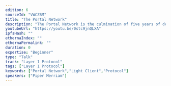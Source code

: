 ```yaml
---
edition: 6
sourceId: "VWCZBM"
title: "The Portal Network"
description: "The Portal Network is the culmination of five years of development and research targeting lightweight access to the Ethereum Protocol.  Learn what the Portal Network is, how it works, and what it will mean for Ethereum to have a reliable decentralized network tailor made for end users to interact with the Ethereum protocol."
youtubeUrl: "https://youtu.be/0stc9jnQLXA"
ipfsHash: ""
ethernaIndex: ""
ethernaPermalink: ""
duration: 0
expertise: "Beginner"
type: "Talk"
track: "Layer 1 Protocol"
tags: ["Layer 1 Protocol"]
keywords: ["Portal Network","Light Client","Protocol"]
speakers: ["Piper Merriam"]
---
```

